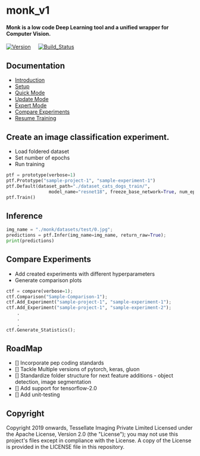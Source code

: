 # monk_v1 
#### Monk is a low code Deep Learning tool and a unified wrapper for Computer Vision.
[![Version](https://img.shields.io/badge/version-v1.0-lightgrey)](https://github.com/Tessellate-Imaging/monk_v1) &nbsp; &nbsp;
[![Build_Status](https://img.shields.io/badge/build-passing-green)](https://github.com/Tessellate-Imaging/monk_v1)


## Documentation
- [Introduction](https://clever-noyce-f9d43f.netlify.com/#/introduction)
- [Setup](https://clever-noyce-f9d43f.netlify.com/#/setup/setup)
- [Quick Mode](https://clever-noyce-f9d43f.netlify.com/#/quick_mode/quickmode_pytorch)
- [Update Mode](https://clever-noyce-f9d43f.netlify.com/#/update_mode/update_dataset)
- [Expert Mode](https://clever-noyce-f9d43f.netlify.com/#/expert_mode)
- [Compare Experiments](https://clever-noyce-f9d43f.netlify.com/#/compare_experiment)
- [Resume Training](https://clever-noyce-f9d43f.netlify.com/#/resume_training)



## Create an image classification experiment.
- Load foldered dataset
- Set number of epochs
- Run training

```python
ptf = prototype(verbose=1)
ptf.Prototype("sample-project-1", "sample-experiment-1")
ptf.Default(dataset_path="./dataset_cats_dogs_train/", 
                model_name="resnet18", freeze_base_network=True, num_epochs=2)
ptf.Train()
```

## Inference

```python
img_name = "./monk/datasets/test/0.jpg";
predictions = ptf.Infer(img_name=img_name, return_raw=True);
print(predictions)
```


## Compare Experiments

- Add created experiments with different hyperparameters
- Generate comparison plots

```python
ctf = compare(verbose=1);
ctf.Comparison("Sample-Comparison-1");
ctf.Add_Experiment("sample-project-1", "sample-experiment-1");
ctf.Add_Experiment("sample-project-1", "sample-experiment-2");
    .
    . 
    .
ctf.Generate_Statistics();
```

## RoadMap
- [] Incorporate pep coding standards
- [] Tackle Multiple versions of pytorch, keras, gluon
- [] Standardize folder structure for next feature additions - object detection, image segmentation
- [] Add support for tensorflow-2.0
- [] Add unit-testing


## Copyright

Copyright 2019 onwards, Tessellate Imaging Private Limited Licensed under the Apache License, Version 2.0 (the "License"); you may not use this project's files except in compliance with the License. A copy of the License is provided in the LICENSE file in this repository.
